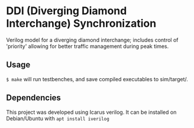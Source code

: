 # DDI (Diverging Diamond Interchange) Synchronization
Verilog model for a diverging diamond interchange; includes control of 'priority' allowing for better traffic management during peak times.

## Usage
`$ make` will run testbenches, and save compiled executables to sim/target/.

## Dependencies
This project was developed using Icarus verilog. It can be installed on Debian/Ubuntu with
`apt install iverilog`

